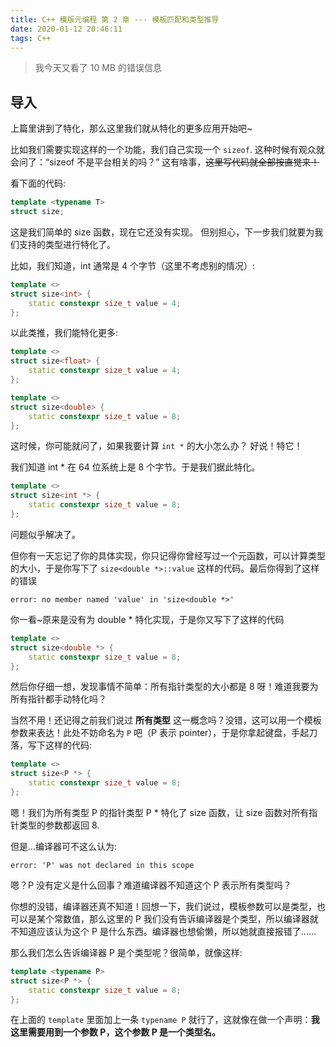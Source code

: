 ```yaml
---
title: C++ 模版元编程 第 2 章 --- 模板匹配和类型推导
date: 2020-01-12 20:46:11
tags: C++
---
```


> 我今天又看了 10 MB 的错误信息

<!-- more -->

## 导入

上篇里讲到了特化，那么这里我们就从特化的更多应用开始吧~

比如我们需要实现这样的一个功能，我们自己实现一个 `sizeof`.
这种时候有观众就会问了：“sizeof 不是平台相关的吗？”
这有啥事，~~这里写代码就全部按直觉来！~~

看下面的代码:
```cpp
template <typename T>
struct size;
```

这是我们简单的 size 函数，现在它还没有实现。
但别担心，下一步我们就要为我们支持的类型进行特化了。

比如，我们知道，int 通常是 4 个字节（这里不考虑别的情况）:
```cpp
template <>
struct size<int> {
    static constexpr size_t value = 4;
};
```

以此类推，我们能特化更多:

```cpp
template <>
struct size<float> {
    static constexpr size_t value = 4;
};

template <>
struct size<double> {
    static constexpr size_t value = 8;
};
```

这时候，你可能就问了，如果我要计算 `int *` 的大小怎么办？
好说！特它！

我们知道 int * 在 64 位系统上是 8 个字节。于是我们据此特化。

```cpp
template <>
struct size<int *> {
    static constexpr size_t value = 8;
};
```

问题似乎解决了。

但你有一天忘记了你的具体实现，你只记得你曾经写过一个元函数，可以计算类型的大小，于是你写下了 `size<double *>::value` 这样的代码。最后你得到了这样的错误

```
error: no member named 'value' in 'size<double *>'
```

你一看~原来是没有为 double * 特化实现，于是你又写下了这样的代码

```cpp
template <>
struct size<double *> {
    static constexpr size_t value = 8;
};
```

然后你仔细一想，发现事情不简单：所有指针类型的大小都是 8 呀！难道我要为所有指针都手动特化吗？

当然不用！还记得之前我们说过 **所有类型** 这一概念吗？没错，这可以用一个模板参数来表达！此处不妨命名为 `P` 吧（P 表示 pointer），于是你拿起键盘，手起刀落，写下这样的代码:

```cpp
template <>
struct size<P *> {
    static constexpr size_t value = 8;
};
```

嗯！我们为所有类型 P 的指针类型 P * 特化了 size 函数，让 size 函数对所有指针类型的参数都返回 8.

但是...编译器可不这么认为:
```
error: 'P' was not declared in this scope
```

嗯？P 没有定义是什么回事？难道编译器不知道这个 P 表示所有类型吗？

你想的没错，编译器还真不知道！回想一下，我们说过，模板参数可以是类型，也可以是某个常数值，那么这里的 P 我们没有告诉编译器是个类型，所以编译器就不知道应该认为这个 P 是什么东西。编译器也想偷懒，所以她就直接报错了......

那么我们怎么告诉编译器 P 是个类型呢？很简单，就像这样:

```cpp
template <typename P>
struct size<P *> {
    static constexpr size_t value = 8;
};
```

在上面的 `template` 里面加上一条 `typename P` 就行了，这就像在做一个声明：**我这里需要用到一个参数 P，这个参数 P 是一个类型名。**
